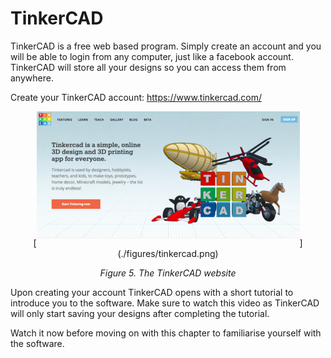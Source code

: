 TinkerCAD
====

TinkerCAD is a free web based program.
Simply create an account and you will be able to login from any computer, just like a facebook account.
TinkerCAD will store all your designs so you can access them from anywhere.

Create your TinkerCAD account: https://www.tinkercad.com/

<center>
[<img src="./figures/tinkercad-thumb.png" />](./figures/tinkercad.png)

_Figure 5. The TinkerCAD website_
</center>

Upon creating your account TinkerCAD opens with a short tutorial to introduce you to the software.
Make sure to watch this video as TinkerCAD will only start saving your designs after completing the tutorial.

Watch it now before moving on with this chapter to familiarise yourself with the software.

